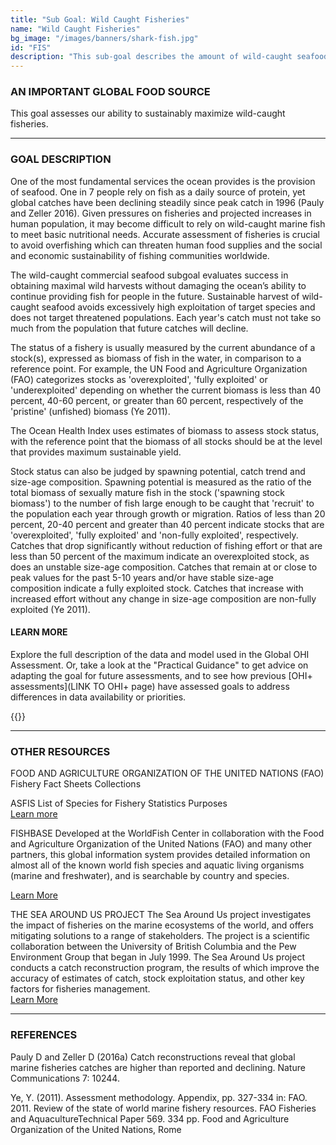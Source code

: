 ```yaml
---
title: "Sub Goal: Wild Caught Fisheries"
name: "Wild Caught Fisheries"
bg_image: "/images/banners/shark-fish.jpg"
id: "FIS"
description: "This sub-goal describes the amount of wild-caught seafood harvested and its sustainability for human consumption. "
---
```


### AN IMPORTANT GLOBAL FOOD SOURCE
This goal assesses our ability to sustainably maximize wild-caught fisheries.


----

### GOAL DESCRIPTION
One of the most fundamental services the ocean provides is the provision of seafood. One in 7 people rely on fish as a daily source of protein, yet global catches have been declining steadily since peak catch in 1996 (Pauly and Zeller 2016). Given pressures on fisheries and projected increases in human population, it may become difficult to rely on wild-caught marine fish to meet basic nutritional needs. Accurate assessment of fisheries is crucial to avoid overfishing which can threaten human food supplies and the social and economic sustainability of fishing communities worldwide. 


The wild-caught commercial seafood subgoal evaluates success in obtaining maximal wild harvests without damaging the ocean’s ability to continue providing fish for people in the future. Sustainable harvest of wild-caught seafood avoids excessively high exploitation of target species and does not target threatened populations. Each year's catch must not take so much from the population that future catches will decline.

The status of a fishery is usually measured by the current abundance of a stock(s), expressed as biomass of fish in the water, in comparison to a reference point.  For example, the UN Food and Agriculture Organization (FAO) categorizes stocks as 'overexploited', 'fully exploited' or 'underexploited' depending on whether the current biomass is less than 40 percent, 40-60 percent, or greater than 60 percent, respectively of the 'pristine' (unfished) biomass (Ye 2011). 

The Ocean Health Index uses estimates of biomass to assess stock status, with the reference point that the biomass of all stocks should be at the level that provides maximum sustainable yield. 

Stock status can also be judged by spawning potential, catch trend and size-age composition. Spawning potential is measured as the ratio of the total biomass of sexually mature fish in the stock  ('spawning stock biomass') to the number of fish large enough to be caught that 'recruit' to the population each year through growth or migration. Ratios of less than 20 percent, 20-40 percent and greater than 40 percent indicate stocks that are 'overexploited', 'fully exploited' and 'non-fully exploited', respectively. Catches that drop significantly without reduction of fishing effort or that are less than 50 percent of the maximum indicate an overexploited stock, as does an unstable size-age composition. Catches that remain at or close to peak values for the past 5-10 years and/or have stable size-age composition indicate a fully exploited stock. Catches that  increase with increased effort without any change in size-age composition are non-fully exploited (Ye 2011). 


#### LEARN MORE
Explore the full description of the data and model used in the Global OHI Assessment. Or, take a look at the "Practical Guidance" to get advice on adapting the goal for future assessments, and to see how previous [OHI+ assessments](LINK TO OHI+ page) have assessed goals to address differences in data availability or priorities.

{{<buttons left_text="OHI Model" left_link="https://ohi-science.org/ohiprep_v2020/globalprep/methods_doc/v2020/Supplement.html#661_fisheries_(subgoal_of_food_provision)" right_text="Practical Guidance" right_link="/guidance/wild-caught-fisheries" left_icon="/images/misc/microscope-icon.svg" right_icon="/images/misc/directions-icon.svg">}}

----

### OTHER RESOURCES
FOOD AND AGRICULTURE ORGANIZATION OF THE UNITED NATIONS (FAO)
Fishery Fact Sheets Collections 

ASFIS List of Species for Fishery Statistics Purposes     
[Learn more](http://www.fao.org/fishery/collection/asfis/en)

FISHBASE
Developed at the WorldFish Center in collaboration with the Food and Agriculture Organization of the United Nations (FAO) and many other partners, this global information system provides detailed information on almost all of the known world fish species and aquatic living organisms (marine and freshwater), and is searchable by country and species.  

[Learn More](https://www.fishbase.in/home.htm) 

THE SEA AROUND US PROJECT 
The Sea Around Us project investigates the impact of fisheries on the marine ecosystems of the world, and offers mitigating solutions to a range of stakeholders. The project is a scientific collaboration between the University of British Columbia and the Pew Environment Group that began in July 1999. The Sea Around Us  project conducts a catch reconstruction program, the results of which improve the accuracy of estimates of catch, stock exploitation status, and other key factors for fisheries management.  
[Learn More](http://www.seaaroundus.org/articles/)

----

### REFERENCES
Pauly D and Zeller D (2016a) Catch reconstructions reveal that global marine fisheries catches are higher than reported and declining. Nature Communications 7: 10244.

Ye, Y. (2011). Assessment methodology. Appendix, pp. 327-334 in: FAO. 2011. Review of the state of world marine fishery resources. FAO Fisheries and AquacultureTechnical Paper 569. 334 pp. Food and Agriculture Organization of the United Nations, Rome   